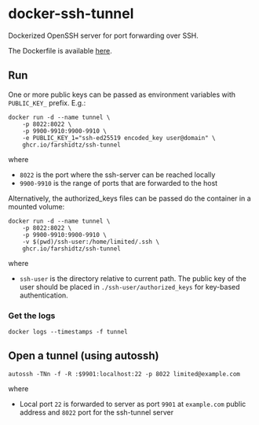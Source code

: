 # docker-ssh-tunnel
Dockerized OpenSSH server for port forwarding over SSH. 

The Dockerfile is available [here](https://github.com/farshidtz/docker-ssh-tunnel/blob/master/Dockerfile).

## Run
One or more public keys can be passed as environment variables with
`PUBLIC_KEY_` prefix. E.g.:

```
docker run -d --name tunnel \
    -p 8022:8022 \
    -p 9900-9910:9900-9910 \
    -e PUBLIC_KEY_1="ssh-ed25519 encoded_key user@domain" \
    ghcr.io/farshidtz/ssh-tunnel
```
where 
 * `8022` is the port where the ssh-server can be reached locally
 * `9900-9910` is the range of ports that are forwarded to the host

Alternatively, the authorized_keys files can be passed do the container
in a mounted volume:

```
docker run -d --name tunnel \
    -p 8022:8022 \
    -p 9900-9910:9900-9910 \
    -v $(pwd)/ssh-user:/home/limited/.ssh \
    ghcr.io/farshidtz/ssh-tunnel
```
where 
* `ssh-user` is the directory relative to current path. The public key of the user should be placed in `./ssh-user/authorized_keys` for key-based authentication.


### Get the logs
```
docker logs --timestamps -f tunnel
```

## Open a tunnel (using autossh)
```
autossh -TNn -f -R :$9901:localhost:22 -p 8022 limited@example.com
```
where
 * Local port `22` is forwarded to server as port `9901` at `example.com` public address and `8022` port for the ssh-tunnel server
